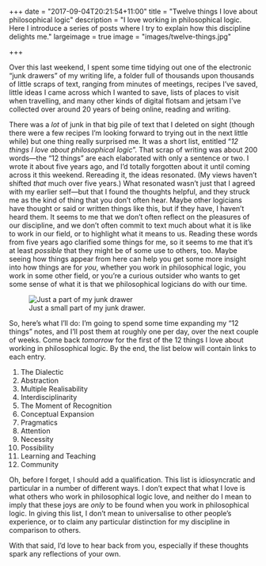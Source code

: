 +++
date = "2017-09-04T20:21:54+11:00"
title = "Twelve things I love about philosophical logic"
description = "I love working in philosophical logic. Here I introduce a series of posts where I try to explain how this discipline delights me."
largeimage = true
image = "images/twelve-things.jpg"

+++

Over this last weekend, I spent some time tidying out one of the electronic &ldquo;junk drawers&rdquo; of my writing life, a folder full of thousands upon thousands of little scraps of text, ranging from minutes of meetings, recipes I&rsquo;ve saved, little ideas I came across which I wanted to save, lists of places to visit when travelling, and many other kinds of digital flotsam and jetsam I&rsquo;ve collected over around 20 years of being online, reading and writing.

There was a _lot_ of junk in that big pile of text that I deleted on sight (though there were a few recipes I&rsquo;m looking forward to trying out in the next little while) but one thing really surprised me. It was a short list, entitled &ldquo;_12 things I love about philosophical logic_&rdquo;. That scrap of writing was about 200 words&mdash;the &ldquo;12 things&rdquo; are each elaborated with only a sentence or two. I wrote it about five years ago, and I&rsquo;d totally forgotten about it until coming across it this weekend. Rereading it, the ideas resonated. (My views haven&rsquo;t shifted _that_ much over five years.) What resonated wasn&rsquo;t just that I agreed with my earlier self&mdash;but that I found the thoughts helpful, and they struck me as the kind of thing that you don&rsquo;t often hear. Maybe other logicians have thought or said or written things like this, but if they have, I haven&rsquo;t heard them. It seems to me that we don&rsquo;t often reflect on the pleasures of our discipline, and we don&rsquo;t often commit to text much about what it is like to work in our field, or to highlight what it means to us. Reading these words from five years ago clarified some things for me, so it seems to me that it&rsquo;s at least _possible_ that they might be of some use to others, too. Maybe seeing how things appear from here can help you get some more insight into how things are for _you_, whether you work in philosophical logic, you work in some other field, or you&rsquo;re a curious outsider who wants to get some sense of what it is that we philosophical logicians do with our time. 

<figure>
	<img src="/images/twelve-things.jpg" alt="Just a part of my junk drawer">
	<figcaption>Just a small part of my junk drawer.</figcaption>
</figure>


So, here&rsquo;s what I&rsquo;ll do: I&rsquo;m going to spend some time expanding my &ldquo;12 things&rdquo; notes, and I&rsquo;ll post them at roughly one per day, over the next couple of weeks. Come back _tomorrow_ for the first of the 12 things I love about working in philosophical logic. By the end, the list below will contain links to each entry. 

1. The Dialectic
2. Abstraction
3. Multiple Realisability
4. Interdisciplinarity
5. The Moment of Recognition
6. Conceptual Expansion
7. Pragmatics
8. Attention
9. Necessity
10. Possibility
11. Learning and Teaching
12. Community

Oh, before I forget, I should add a qualification. This list is idiosyncratic and particular in a number of different ways. I don&rsquo;t expect that what I love is what others who work in philosophical logic love, and neither do I mean to imply that these joys are _only_ to be found when you work in philosophical logic.  In giving this list, I don&rsquo;t mean to universalise to other people&rsquo;s experience, or to claim any particular distinction for my discipline in comparison to others.

With that said, I&rsquo;d love to hear back from you, especially if these thoughts spark any reflections of your own.
